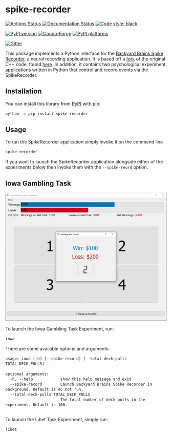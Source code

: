 # spike-recorder

[![Actions Status][actions-badge]][actions-link]
[![Documentation Status][rtd-badge]][rtd-link]
[![Code style: black][black-badge]][black-link]

[![PyPI version][pypi-version]][pypi-link]
[![Conda-Forge][conda-badge]][conda-link]
[![PyPI platforms][pypi-platforms]][pypi-link]

[![Gitter][gitter-badge]][gitter-link]

This package implements a Python interface for the 
[Backyard Brains Spike Recorder](https://backyardbrains.com/products/spikerecorder), a neural recording application. It
is based off a [fork](https://github.com/davidt0x/Spike-Recorder) of the original C++ code, found 
[here](https://github.com/BackyardBrains/Spike-Recorder). In addition, it contains two psychological experiment 
applications written in Python that control and record events via the SpikeRecorder. 

## Installation

You can install this library from [PyPI](https://pypi.org/project/spike-recorder/) with pip:

```bash
python -m pip install spike-recorder
```

## Usage

To run the SpikeRecorder application simply invoke it on the command line

```bash
spike-recorder
```

If you want to launch the SpikeRecorder application alongside either of the experiments
below then invoke them with the `--spike-reord` option. 

## Iowa Gambling Task

![Iowa Task Screenshot](docs/images/iowa_task_image.png?raw=true "Iowa Task Screenshow")

To launch the Iowa Gambling Task Experiment, run:

```bash
iowa
```

There are some available options and arguments:

```
usage: iowa [-h] [--spike-record] [--total-deck-pulls TOTAL_DECK_PULLS]

optional arguments:
  -h, --help            show this help message and exit
  --spike-record        Launch Backyard Brains Spike Recorder in background. Default is do not run.
  --total-deck-pulls TOTAL_DECK_PULLS
                        The total number of deck pulls in the experiment. Default is 100.


```

To launch the Libet Task Experiment, simply run:

```bash
libet
```





[actions-badge]:            https://github.com/davidt0x/py-spike-recorder/workflows/CI/badge.svg
[actions-link]:             https://github.com/davidt0x/py-spike-recorderactions
[black-badge]:              https://img.shields.io/badge/code%20style-black-000000.svg
[black-link]:               https://github.com/psf/black
[conda-badge]:              https://img.shields.io/conda/vn/conda-forge/spike-recorder
[conda-link]:               https://github.com/conda-forge/spike-recorder-feedstock
[gitter-badge]:             https://badges.gitter.im/PrincetonUniversity/py-spike-recorder.svg
[gitter-link]:              https://gitter.im/PrincetonUniversity/py-spike-recorder?utm_source=badge&utm_medium=badge&utm_campaign=pr-badge&utm_content=badge
[pypi-link]:                https://pypi.org/project/spike-recorder/
[pypi-platforms]:           https://img.shields.io/pypi/pyversions/spike-recorder
[pypi-version]:             https://badge.fury.io/py/spike-recorder.svg
[rtd-badge]:                https://readthedocs.org/projects/spike-recorder/badge/?version=latest
[rtd-link]:                 https://spike-recorder.readthedocs.io/en/latest/?badge=latest
[sk-badge]:                 https://scikit-hep.org/assets/images/Scikit--HEP-Project-blue.svg
